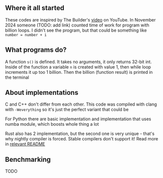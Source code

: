 ## Where it all started

These codes are inspired by The Builder's [video](https://www.youtube.com/watch?v=VioxsWYzoJk) on
YouTube. In November 2024 someone (TODO: add link) counted time of work for program with billion
loops. I didn't see the program, but that could be something like `number = number + i`

## What programs do?

A function `s()` is defined. It takes no arguments, it only returns 32-bit int. Inside of the
function a variable `n` is created with value 1, then while loop increments it up too 1 billion.
Then the billion (function result) is printed in the terminal

## About implementations

C and C++ don't differ from each other. This code was compiled with clang with `-Weverything` so
it's just the perfect variant that could be

For Python there are basic implementation and implementation that uses numba module, which boosts
whole thing a lot

Rust also has 2 implementation, but the second one is very unique - that's why nightly compiler is
forced. Stable compilers don't support it! Read more in [relevant README](rust-no-core/README.md)

## Benchmarking

TODO
